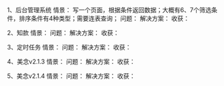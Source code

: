 1、后台管理系统
情景：
写一个页面，根据条件返回数据；大概有6、7个筛选条件，排序条件有4种类型；需要连表查询；
问题：
解决方案：
收获：

2、知款
情景：
问题：
解决方案：
收获：

3、定时任务
情景：
问题：
解决方案：
收获：

4、美念v2.1.3
情景：
问题：
解决方案：
收获：

5、美念v2.1.4
情景：
问题：
解决方案：
收获：
